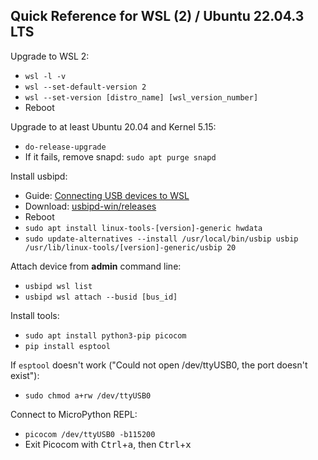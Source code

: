 Quick Reference for WSL (2) / Ubuntu 22.04.3 LTS
------------------------------------------------

Upgrade to WSL 2:
* `wsl -l -v`
* `wsl --set-default-version 2`
* `wsl --set-version [distro_name] [wsl_version_number]`
* Reboot

Upgrade to at least Ubuntu 20.04 and Kernel 5.15:
* `do-release-upgrade`
* If it fails, remove snapd: `sudo apt purge snapd`

Install usbipd:
* Guide: [Connecting USB devices to WSL](https://devblogs.microsoft.com/commandline/connecting-usb-devices-to-wsl/)
* Download: [usbipd-win/releases](https://github.com/dorssel/usbipd-win/releases)
* Reboot
* `sudo apt install linux-tools-[version]-generic hwdata`
* `sudo update-alternatives --install /usr/local/bin/usbip usbip /usr/lib/linux-tools/[version]-generic/usbip 20`

Attach device from **admin** command line:
* `usbipd wsl list`
* `usbipd wsl attach --busid [bus_id]`

Install tools:
* `sudo apt install python3-pip picocom`
* `pip install esptool`

If `esptool` doesn't work ("Could not open /dev/ttyUSB0, the port doesn't exist"):
* `sudo chmod a+rw /dev/ttyUSB0`

Connect to MicroPython REPL:
* `picocom /dev/ttyUSB0 -b115200`
* Exit Picocom with <kbd>Ctrl</kbd>+<kbd>a</kbd>, then <kbd>Ctrl</kbd>+<kbd>x</kbd>
